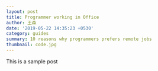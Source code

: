 ```yaml
---
layout: post
title: Programmer working in Office
author: 王森
date: '2019-05-22 14:35:23 +0530'
category: guides
summary: 10 reasons why programmers prefers remote jobs
thumbnail: code.jpg
---
```


This is a sample post